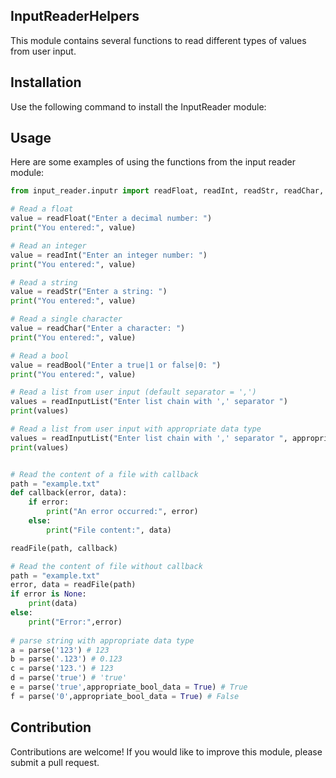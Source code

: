 ## InputReaderHelpers

This module contains several functions to read different types of values from user input.

## Installation

Use the following command to install the InputReader module:



## Usage

Here are some examples of using the functions from the input reader module:

```python
from input_reader.inputr import readFloat, readInt, readStr, readChar, readBool, readFile, readList

# Read a float
value = readFloat("Enter a decimal number: ")
print("You entered:", value)

# Read an integer
value = readInt("Enter an integer number: ")
print("You entered:", value)

# Read a string
value = readStr("Enter a string: ")
print("You entered:", value)

# Read a single character
value = readChar("Enter a character: ")
print("You entered:", value)

# Read a bool
value = readBool("Enter a true|1 or false|0: ")
print("You entered:", value)

# Read a list from user input (default separator = ',')
values = readInputList("Enter list chain with ',' separator ")
print(values)

# Read a list from user input with appropriate data type 
values = readInputList("Enter list chain with ',' separator ", appropriate_data = True, appropriate_bool_data = True)
print(values)


# Read the content of a file with callback
path = "example.txt"
def callback(error, data):
    if error:
        print("An error occurred:", error)
    else:
        print("File content:", data)

readFile(path, callback)

# Read the content of file without callback
path = "example.txt"
error, data = readFile(path)
if error is None:
    print(data)
else:
    print("Error:",error)
    
# parse string with appropriate data type
a = parse('123') # 123
b = parse('.123') # 0.123
c = parse('123.') # 123
d = parse('true') # 'true'
e = parse('true',appropriate_bool_data = True) # True
f = parse('0',appropriate_bool_data = True) # False

```

## Contribution

Contributions are welcome! 
If you would like to improve this module, 
please submit a pull request.
